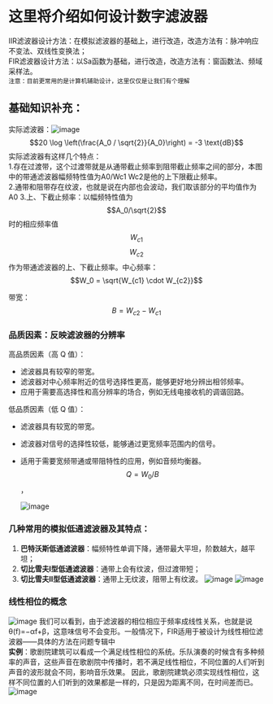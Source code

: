 # 这里将介绍如何设计数字滤波器  
IIR滤波器设计方法：在模拟滤波器的基础上，进行改造，改造方法有：脉冲响应不变法、双线性变换法；  
FIR滤波器设计方法：以Sa函数为基础，进行改造，改造方法有：窗函数法、频域采样法。  
`注意：目前更常用的是计算机辅助设计，这里仅仅是让我们有个理解`
## 基础知识补充：

实际滤波器：![image](https://github.com/BoBo1529707515/EEG-analyse/assets/145309276/da714efc-2189-4b65-8e8b-5498226386dd)   
$$20 \log \left(\frac{A_0 / \sqrt{2}}{A_0}\right) = -3 \text{dB}$$
实际滤波器有这样几个特点：  
1.存在过渡带，这个过渡带就是从通带截止频率到阻带截止频率之间的部分，本图中的带通滤波器幅频特性值为A0/Wc1 Wc2是他的上下限截止频率。  
2.通带和阻带存在纹波，也就是说在内部也会波动，我们取该部分的平均值作为A0
3.上、下截止频率：以幅频特性值为 $$A_0/\sqrt{2}$$ 时的相应频率值 $$W_{c1}$$ $$W_{c2}$$ 作为带通滤波器的上、下截止频率。中心频率： $$W_0 = \sqrt{W_{c1} \cdot W_{c2}}$$

带宽： $$B = W_{c2} - W_{c1}$$

### 品质因素：反映滤波器的分辨率  
 高品质因素（高 Q 值）：

- 滤波器具有较窄的带宽。
- 滤波器对中心频率附近的信号选择性更高，能够更好地分辨出相邻频率。
- 应用于需要高选择性和高分辨率的场合，例如无线电接收机的调谐回路。

 低品质因素（低 Q 值）：

- 滤波器具有较宽的带宽。
- 滤波器对信号的选择性较低，能够通过更宽频率范围内的信号。
- 适用于需要宽频带通或带阻特性的应用，例如音频均衡器。
  $$Q = W_0 / B$$，

  ![image](https://github.com/BoBo1529707515/EEG-analyse/assets/145309276/21f4c323-09e3-4531-9450-2d41a22b1b12)
### 几种常用的模拟低通滤波器及其特点：

1. **巴特沃斯低通滤波器**：幅频特性单调下降，通带最大平坦，阶数越大，越平坦；
2. **切比雪夫Ⅰ型低通滤波器**：通带上会有纹波，但过渡带短；
3. **切比雪夫Ⅱ型低通滤波器**：通带上无纹波，阻带上有纹波。
![image](https://github.com/BoBo1529707515/EEG-analyse/assets/145309276/0114f599-5dc1-4dd7-93fc-8733c6611a82)
![image](https://github.com/BoBo1529707515/EEG-analyse/assets/145309276/3ceebecf-4de8-447b-8400-747002b75fe2)
### 线性相位的概念  
![image](https://github.com/BoBo1529707515/EEG-analyse/assets/145309276/398b81a9-7446-4e72-ad3c-4073c4f6d728)
我们可以看到，由于滤波器的相位相应于频率成线性关系，也就是说θ(f)=−αf+β，这意味信号不会变形。一般情况下，FIR适用于被设计为线性相位滤波器——具体的方法在问题专辑中  
**实例**：歌剧院建筑可以看成一个满足线性相位的系统。乐队演奏的时候含有多种频率的声音，这些声音在歌剧院中传播时，若不满足线性相位，不同位置的人们听到声音的波形就会不同，影响音乐效果。
因此，歌剧院建筑必须实现线性相位，这样不同位置的人们听到的效果都是一样的，只是因为距离不同，在时间差而已。  
![image](https://github.com/BoBo1529707515/EEG-analyse/assets/145309276/d4c00609-b5ec-4f1e-9b8a-529869e85d7c)
